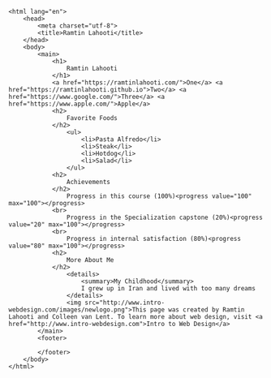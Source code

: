 <!DOCTYPE html>
    <html lang="en">
        <head>
            <meta charset="utf-8">
            <title>Ramtin Lahooti</title>
        </head>
        <body>
            <main>
                <h1>
                    Ramtin Lahooti
                </h1>
                <a href="https://ramtinlahooti.com/">One</a> <a href="https://ramtinlahooti.github.io">Two</a> <a href="https://www.google.com/">Three</a> <a href="https://www.apple.com/">Apple</a>
                <h2>
                    Favorite Foods
                </h2>
                    <ul>
                        <li>Pasta Alfredo</li>
                        <li>Steak</li>
                        <li>Hotdog</li>
                        <li>Salad</li>
                    </ul>
                <h2>
                    Achievements
                </h2>
                    Progress in this course (100%)<progress value="100" max="100"></progress>
                <br>
                    Progress in the Specialization capstone (20%)<progress value="20" max="100"></progress>
                <br>
                    Progress in internal satisfaction (80%)<progress value="80" max="100"></progress>
                <h2>
                    More About Me
                </h2>
                    <details>
                        <summary>My Childhood</summary>
                        I grew up in Iran and lived with too many dreams
                    </details>
                    <img src="http://www.intro-webdesign.com/images/newlogo.png">This page was created by Ramtin Lahooti and Colleen van Lent. To learn more about web design, visit <a href="http://www.intro-webdesign.com">Intro to Web Design</a>
            </main>
            <footer>
                
            </footer>
        </body>
    </html>
